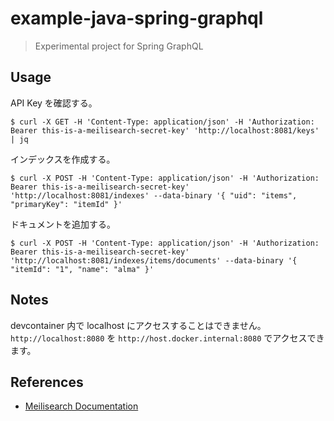 # example-java-spring-graphql

> Experimental project for Spring GraphQL

## Usage

API Key を確認する。

```shellscript
$ curl -X GET -H 'Content-Type: application/json' -H 'Authorization: Bearer this-is-a-meilisearch-secret-key' 'http://localhost:8081/keys' | jq
```

インデックスを作成する。

```shellscript
$ curl -X POST -H 'Content-Type: application/json' -H 'Authorization: Bearer this-is-a-meilisearch-secret-key' 'http://localhost:8081/indexes' --data-binary '{ "uid": "items", "primaryKey": "itemId" }'
```

ドキュメントを追加する。

```shellscript
$ curl -X POST -H 'Content-Type: application/json' -H 'Authorization: Bearer this-is-a-meilisearch-secret-key' 'http://localhost:8081/indexes/items/documents' --data-binary '{ "itemId": "1", "name": "alma" }'
```

## Notes

devcontainer 内で localhost にアクセスすることはできません。  
`http://localhost:8080` を `http://host.docker.internal:8080` でアクセスできます。

## References

- [Meilisearch Documentation](https://www.meilisearch.com/docs)
